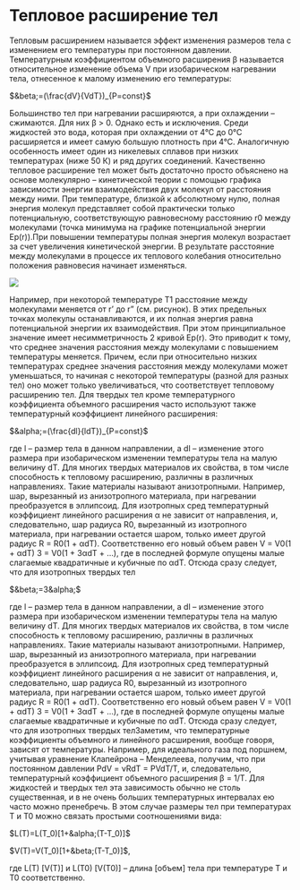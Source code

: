 # Тепловое расширение тел 

Тепловым расширением называется эффект изменения размеров тела с изменением его температуры при постоянном давлении. Температурным коэффициентом объемного расширения &beta; называется относительное изменение объема V при изобарическом нагревании тела, отнесенное к малому изменению его температуры:

$&beta;=(\frac{dV}{VdT})_{P=const}$

Большинство тел при нагревании расширяются, а при охлаждении – сжимаются. Для них β > 0. Однако есть и исключения. Среди жидкостей это вода, которая при охлаждении от 4°С до 0°С расширяется и имеет самую большую плотность при 4°С. Аналогичную особенность имеет один из никелевых сплавов при низких температурах (ниже 50 К) и ряд других соединений. Качественно тепловое расширение тел может быть достаточно просто объяснено на основе молекулярно – кинетической теории с помощью графика зависимости энергии взаимодействия двух молекул от расстояния между ними. При температуре, близкой к абсолютному нулю, полная энергия молекул представляет собой практически только потенциальную, соответствующую равновесному расстоянию r0 между молекулами (точка минимума на графике потенциальной энергии Ep(r)).При повышении температуры полная энергия молекул возрастает за счет увеличения кинетической энергии. В результате расстояние между молекулами в процессе их теплового колебания относительно положения равновесия начинает изменяться. 

![](img/Screenshot_1.jpg)

Например, при некоторой температуре T1 расстояние между молекулами меняется от r’ до r” (см. рисунок). В этих предельных точках молекулы останавливаются, и их полная энергия равна потенциальной энергии их взаимодействия. При этом принципиальное значение имеет несимметричность 2 кривой Ep(r). Это приводит к тому, что среднее значения расстояния между молекулами с повышением температуры меняется. Причем, если при относительно низких температурах среднее значения расстояния между молекулами может уменьшаться, то начиная с некоторой температуры (разной для разных тел) оно может только увеличиваться, что соответствует тепловому расширению тел. Для твердых тел кроме температурного коэффициента объемного расширения часто используют также температурный коэффициент линейного расширения:

$&alpha;=(\frac{dl}{ldT})_{P=const}$

где l – размер тела в данном направлении, а dl – изменение этого размера при изобарическом изменении температуры тела на малую величину dT. Для многих твердых материалов их свойства, в том числе способность к тепловому расширению, различны в различных направлениях. Такие материалы называют анизотропными. Например, шар, вырезанный из анизотропного материала, при нагревании преобразуется в эллипсоид. Для изотропных сред температурный коэффициент линейного расширения α не зависит от направления, и, следовательно, шар радиуса R0, вырезанный из изотропного материала, при нагревании остается шаром, только имеет другой радиус R = R0(1 + αdT). Соответственно его новый объем равен V = V0(1 + αdT) 3 = V0(1 + 3αdT + …), где в последней формуле опущены малые слагаемые квадратичные и кубичные по αdT. Отсюда сразу следует, что для изотропных твердых тел

$&beta;=3&alpha;$

где l – размер тела в данном направлении, а dl – изменение этого размера при изобарическом изменении температуры тела на малую величину dT. Для многих твердых материалов их свойства, в том числе способность к тепловому расширению, различны в различных направлениях. Такие материалы называют анизотропными. Например, шар, вырезанный из анизотропного материала, при нагревании преобразуется в эллипсоид. Для изотропных сред температурный коэффициент линейного расширения α не зависит от направления, и, следовательно, шар радиуса R0, вырезанный из изотропного материала, при нагревании остается шаром, только имеет другой радиус R = R0(1 + αdT). Соответственно его новый объем равен V = V0(1 + αdT) 3 = V0(1 + 3αdT + …), где в последней формуле опущены малые слагаемые квадратичные и кубичные по αdT. Отсюда сразу следует, что для изотропных твердых телЗаметим, что температурные коэффициенты объемного и линейного расширения, вообще говоря, зависят от температуры. Например, для идеального газа под поршнем, учитывая уравнение Клапейрона – Менделеева, получим, что при постоянном давлении PdV = νRdT = PVdT/T, и, следовательно, температурный коэффициент объемного расширения β = 1/Т. Для жидкостей и твердых тел эта зависимость обычно не столь существенная, и в не очень больших температурных интервалах ею часто можно пренебречь. В этом случае размеры тел при температурах T и T0 можно связать простыми соотношениями вида:

$L(T)=L(T_0)[1+&alpha;(T-T_0)]$

$V(T)=V(T_0)[1+&beta;(T-T_0)]$,

где L(T) [V(T)] и L(T0) [V(T0)] – длина [объем] тела при температуре T и T0 соответственно.
